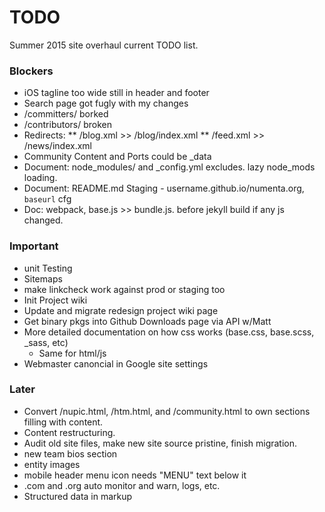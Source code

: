 # TODO

Summer 2015 site overhaul current TODO list.

### Blockers

* iOS tagline too wide still in header and footer
* Search page got fugly with my changes
* /committers/ borked
* /contributors/ broken
* Redirects:
** /blog.xml >> /blog/index.xml
** /feed.xml >> /news/index.xml
* Community Content and Ports could be _data
* Document: node_modules/ and _config.yml excludes. lazy node_mods loading.
* Document: README.md Staging - username.github.io/numenta.org, `baseurl` cfg
* Doc: webpack, base.js >> bundle.js. before jekyll build if any js changed.

### Important

* unit Testing
* Sitemaps
* make linkcheck work against prod or staging too
* Init Project wiki
* Update and migrate redesign project wiki page
* Get binary pkgs into Github Downloads page via API w/Matt
* More detailed documentation on how css works (base.css, base.scss, _sass, etc)
  * Same for html/js
* Webmaster canoncial in Google site settings

### Later

* Convert /nupic.html, /htm.html, and /community.html to own sections
  filling with content.
* Content restructuring.
* Audit old site files, make new site source pristine, finish migration.
* new team bios section
* entity images
* mobile header menu icon needs "MENU" text below it
* .com and .org auto monitor and warn, logs, etc.
* Structured data in markup
